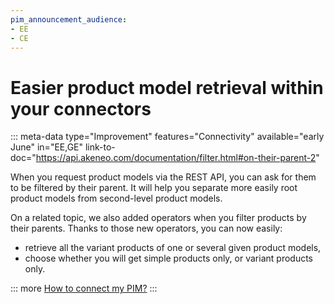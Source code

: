 ```yaml
---
pim_announcement_audience:
- EE
- CE
---
```


# Easier product model retrieval within your connectors
::: meta-data type="Improvement" features="Connectivity" available="early June" in="EE,GE" link-to-doc="https://api.akeneo.com/documentation/filter.html#on-their-parent-2"

When you request product models via the REST API, you can ask for them to be filtered by their parent. It will help you separate more easily root product models from second-level product models.

On a related topic, we also added operators when you filter products by their parents. Thanks to those new operators, you can now easily:
- retrieve all the variant products of one or several given product models,
- choose whether you will get simple products only, or variant products only.

::: more
[How to connect my PIM?](../articles/how-to-connect-my-pim-legacy.html)
:::

